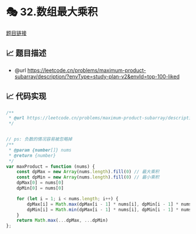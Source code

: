 # 🎭 32.数组最大乘积

[题目链接](https://leetcode.cn/problems/maximum-product-subarray/description/?envType=study-plan-v2&envId=top-100-liked)

## 📈 题目描述
* @url https://leetcode.cn/problems/maximum-product-subarray/description/?envType=study-plan-v2&envId=top-100-liked

## 📈 代码实现
```typescript
/**
 * @url https://leetcode.cn/problems/maximum-product-subarray/description/?envType=study-plan-v2&envId=top-100-liked
 */


// ps: 负数的情况容易被忽略掉
/**
 * @param {number[]} nums
 * @return {number}
 */
var maxProduct = function (nums) {
    const dpMax = new Array(nums.length).fill(0) // 最大乘积
    const dpMin = new Array(nums.length).fill(0) // 最小乘积
    dpMax[0] = nums[0]
    dpMin[0] = nums[0]

    for (let i = 1; i < nums.length; i++) {
        dpMax[i] = Math.max(dpMax[i - 1] * nums[i], dpMin[i - 1] * nums[i], nums[i])
        dpMin[i] = Math.min(dpMax[i - 1] * nums[i], dpMin[i - 1] * nums[i], nums[i])
    }
    return Math.max(...dpMax, ...dpMin)
};
```
